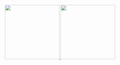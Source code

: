 <div align="center">
  <a href="https://github.com/arthurkarrer">
  <img height="180em" src="https://github-readme-stats.vercel.app/api?username=arthurkarrer&show_icons=true&theme=ayu-mirage&include_all_commits=true&count_private=true"/>
  <img height="180em" src="https://github-readme-stats.vercel.app/api/top-langs/?username=arthurkarrer&layout=compact&langs_count=7&theme=ayu-mirage"/>
</div>
